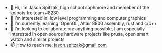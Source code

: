 - 👋 Hi, I’m Jason Spitzak, high school sophmore and memeber of the koibots frc team #8230 
- 👀 I’m interested in: low level programming and computer graphics
- 🌱 I’m currently learning: OpenGL, Altair 8800 assembly, rust and c/c++
- 💞️ I’m looking to collaborate on: anything possible, I am especially interested in open source hardware projects like prusa, open smart watch and similar projects 
- 📫 How to reach me: jason.spitzak@gmail.com

<!---
J-Spitzak/J-Spitzak is a ✨ special ✨ repository because its `README.md` (this file) appears on your GitHub profile.
You can click the Preview link to take a look at your changes.
--->
